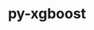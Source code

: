 ---
title: "py-xgboost"
layout: cache
categories: [package, develop]
meta: {"versions": ["1.6.2"], "compilers": ["apple-clang@=15.0.0", "gcc@=11.4.0"], "oss": ["ubuntu22.04", "ventura"], "platforms": ["darwin", "linux"], "targets": ["aarch64", "x86_64_v3"], "stacks": ["ml-darwin-aarch64-mps", "ml-linux-x86_64-cpu", "ml-linux-x86_64-cuda", "ml-linux-x86_64-rocm", "root"], "num_specs": 9, "num_specs_by_stack": {"root": 9, "ml-darwin-aarch64-mps": 3, "ml-linux-x86_64-rocm": 3, "ml-linux-x86_64-cpu": 3, "ml-linux-x86_64-cuda": 3}}
spec_details: [{"hash": "s3aqg7yoapsz374y5cwnv7ig5mzgrpnr", "compiler": "apple-clang@=15.0.0", "versions": ["1.6.2"], "os": "ventura", "platform": "darwin", "target": "aarch64", "variants": ["build_system=python_pip", "~dask", "~pandas", "~plotting", "~scikit-learn"], "stacks": ["root", "ml-darwin-aarch64-mps"], "size": "-", "tarball": "https://binaries.spack.io/develop/build_cache/darwin-ventura-aarch64/apple-clang-15.0.0/py-xgboost-1.6.2/darwin-ventura-aarch64-apple-clang-15.0.0-py-xgboost-1.6.2-s3aqg7yoapsz374y5cwnv7ig5mzgrpnr.spack"}, {"hash": "lwhwfrbsl6o53khmzgq7abhlad3xnaac", "compiler": "apple-clang@=15.0.0", "versions": ["1.6.2"], "os": "ventura", "platform": "darwin", "target": "aarch64", "variants": ["build_system=python_pip", "~dask", "~pandas", "~plotting", "~scikit-learn"], "stacks": ["root", "ml-darwin-aarch64-mps"], "size": "-", "tarball": "https://binaries.spack.io/develop/build_cache/darwin-ventura-aarch64/apple-clang-15.0.0/py-xgboost-1.6.2/darwin-ventura-aarch64-apple-clang-15.0.0-py-xgboost-1.6.2-lwhwfrbsl6o53khmzgq7abhlad3xnaac.spack"}, {"hash": "bl374lwds2zssacilccmpjyeryzbrk6i", "compiler": "apple-clang@=15.0.0", "versions": ["1.6.2"], "os": "ventura", "platform": "darwin", "target": "aarch64", "variants": ["build_system=python_pip", "~dask", "~pandas", "~plotting", "~scikit-learn"], "stacks": ["root", "ml-darwin-aarch64-mps"], "size": "-", "tarball": "https://binaries.spack.io/develop/build_cache/darwin-ventura-aarch64/apple-clang-15.0.0/py-xgboost-1.6.2/darwin-ventura-aarch64-apple-clang-15.0.0-py-xgboost-1.6.2-bl374lwds2zssacilccmpjyeryzbrk6i.spack"}, {"hash": "44vg4mh55reejne3yy5recf4gr5kcg4r", "compiler": "gcc@=11.4.0", "versions": ["1.6.2"], "os": "ubuntu22.04", "platform": "linux", "target": "x86_64_v3", "variants": ["build_system=python_pip", "~dask", "~pandas", "~plotting", "~scikit-learn"], "stacks": ["ml-linux-x86_64-rocm", "root", "ml-linux-x86_64-cpu"], "size": "-", "tarball": "https://binaries.spack.io/develop/build_cache/linux-ubuntu22.04-x86_64_v3/gcc-11.4.0/py-xgboost-1.6.2/linux-ubuntu22.04-x86_64_v3-gcc-11.4.0-py-xgboost-1.6.2-44vg4mh55reejne3yy5recf4gr5kcg4r.spack"}, {"hash": "k3cd6dgsefxyaaaxl5ihhsvz5pp27efu", "compiler": "gcc@=11.4.0", "versions": ["1.6.2"], "os": "ubuntu22.04", "platform": "linux", "target": "x86_64_v3", "variants": ["build_system=python_pip", "~dask", "~pandas", "~plotting", "~scikit-learn"], "stacks": ["ml-linux-x86_64-rocm", "root", "ml-linux-x86_64-cpu"], "size": "-", "tarball": "https://binaries.spack.io/develop/build_cache/linux-ubuntu22.04-x86_64_v3/gcc-11.4.0/py-xgboost-1.6.2/linux-ubuntu22.04-x86_64_v3-gcc-11.4.0-py-xgboost-1.6.2-k3cd6dgsefxyaaaxl5ihhsvz5pp27efu.spack"}, {"hash": "5vzsrpf3hfj3s3a4r47rlscyqmucrjod", "compiler": "gcc@=11.4.0", "versions": ["1.6.2"], "os": "ubuntu22.04", "platform": "linux", "target": "x86_64_v3", "variants": ["build_system=python_pip", "~dask", "~pandas", "~plotting", "~scikit-learn"], "stacks": ["ml-linux-x86_64-cuda", "root"], "size": "-", "tarball": "https://binaries.spack.io/develop/build_cache/linux-ubuntu22.04-x86_64_v3/gcc-11.4.0/py-xgboost-1.6.2/linux-ubuntu22.04-x86_64_v3-gcc-11.4.0-py-xgboost-1.6.2-5vzsrpf3hfj3s3a4r47rlscyqmucrjod.spack"}, {"hash": "45elosswmtabvamakswry6n47nr7ezjj", "compiler": "gcc@=11.4.0", "versions": ["1.6.2"], "os": "ubuntu22.04", "platform": "linux", "target": "x86_64_v3", "variants": ["build_system=python_pip", "~dask", "~pandas", "~plotting", "~scikit-learn"], "stacks": ["ml-linux-x86_64-cuda", "root"], "size": "-", "tarball": "https://binaries.spack.io/develop/build_cache/linux-ubuntu22.04-x86_64_v3/gcc-11.4.0/py-xgboost-1.6.2/linux-ubuntu22.04-x86_64_v3-gcc-11.4.0-py-xgboost-1.6.2-45elosswmtabvamakswry6n47nr7ezjj.spack"}, {"hash": "pzmpfzj5tmfehkh7jnpyjp2uqir24xaj", "compiler": "gcc@=11.4.0", "versions": ["1.6.2"], "os": "ubuntu22.04", "platform": "linux", "target": "x86_64_v3", "variants": ["build_system=python_pip", "~dask", "~pandas", "~plotting", "~scikit-learn"], "stacks": ["ml-linux-x86_64-rocm", "root", "ml-linux-x86_64-cpu"], "size": "-", "tarball": "https://binaries.spack.io/develop/build_cache/linux-ubuntu22.04-x86_64_v3/gcc-11.4.0/py-xgboost-1.6.2/linux-ubuntu22.04-x86_64_v3-gcc-11.4.0-py-xgboost-1.6.2-pzmpfzj5tmfehkh7jnpyjp2uqir24xaj.spack"}, {"hash": "4ezwd7jlnjmapvjjbv626y5j654ycwqx", "compiler": "gcc@=11.4.0", "versions": ["1.6.2"], "os": "ubuntu22.04", "platform": "linux", "target": "x86_64_v3", "variants": ["build_system=python_pip", "~dask", "~pandas", "~plotting", "~scikit-learn"], "stacks": ["ml-linux-x86_64-cuda", "root"], "size": "-", "tarball": "https://binaries.spack.io/develop/build_cache/linux-ubuntu22.04-x86_64_v3/gcc-11.4.0/py-xgboost-1.6.2/linux-ubuntu22.04-x86_64_v3-gcc-11.4.0-py-xgboost-1.6.2-4ezwd7jlnjmapvjjbv626y5j654ycwqx.spack"}]
---